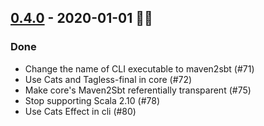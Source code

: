 ## [0.4.0](https://github.com/kevin-lee/maven2sbt/issues?utf8=%E2%9C%93&q=is%3Aissue+is%3Aclosed+milestone%3Amilestone4) - 2020-01-01 🎉🎊

### Done
* Change the name of CLI executable to maven2sbt (#71)
* Use Cats and Tagless-final in core (#72)
* Make core's Maven2Sbt referentially transparent (#75)
* Stop supporting Scala 2.10 (#78)
* Use Cats Effect in cli (#80)
